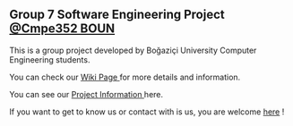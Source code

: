 <h2>Group 7 Software Engineering Project <a href="https://www.cmpe.boun.edu.tr/tr/courses/cmpe352">@Cmpe352 BOUN</a></h2>
<p>This is a group project developed by Boğaziçi University Computer Engineering students.</p>
<p>You can check our <a href="https://github.com/bounswe/bounswe2016group7/wiki">Wiki Page </a> for more details and information.</p>
<p>You can see our  <a href="https://github.com/bounswe/bounswe2016group7/wiki/Project-Description">Project Information </a> here.</p>
<p>If you want to get to know us or contact with is us, you are welcome <a href="https://github.com/bounswe/bounswe2016group7/wiki#developers">here</a> !
